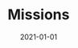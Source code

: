 ---
title: Missions
description: Brief description of this section
cover: missions.jpg
date: 2021-01-01
---